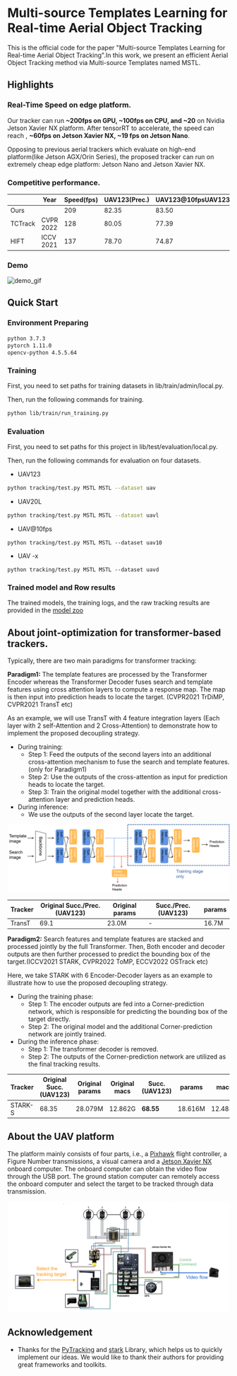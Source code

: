 # Multi-source Templates Learning for Real-time Aerial Object Tracking

This is the official code for the paper "Multi-source Templates Learning for Real-time Aerial Object Tracking".In this work, we present an efficient Aerial Object Tracking method via Multi-source Templates named MSTL. 

## Highlights

### Real-Time Speed on edge platform.

Our tracker can run **~200fps on GPU, ~100fps on CPU, and ~20** on Nvidia Jetson Xavier NX platform. After tensorRT to accelerate, the speed can reach , **~60fps on  Jetson Xavier NX, ~19 fps on Jetson Nano**.

Opposing to previous aerial trackers which evaluate on high-end platform(like Jetson AGX/Orin Series), the proposed tracker can run on extremely cheap edge platform: Jetson Nano and  Jetson Xavier NX.

###  Competitive performance.

|         | Year      | Speed(fps) | UAV123(Prec.) | UAV123@10fpsUAV123(Prec.) | UAV20LUAV123(Prec.) |
| ------- | --------- | ---------- | ------------- | ------------------------- | ------------------- |
| Ours    |           | 209        | 82.35         | 83.50                     | 83.59               |
| TCTrack | CVPR 2022 | 128        | 80.05         | 77.39                     | 67.20               |
| HIFT    | ICCV 2021 | 137        | 78.70         | 74.87                     | 76.32               |







### Demo

![demo_gif](demo_gif.gif)

## Quick Start

### Environment Preparing

```
python 3.7.3
pytorch 1.11.0
opencv-python 4.5.5.64
```

### Training

First, you need to set paths for training datasets in lib/train/admin/local.py.

Then, run the following commands for training.

```bash
python lib/train/run_training.py
```

### Evaluation

First, you need to set paths for this project in lib/test/evaluation/local.py.

 Then, run the following commands for evaluation on four datasets.

- UAV123

```bash
python tracking/test.py MSTL MSTL --dataset uav
```

- UAV20L

```bash
python tracking/test.py MSTL MSTL --dataset uavl
```

- UAV@10fps

```
python tracking/test.py MSTL MSTL --dataset uav10
```

- UAV -x

```
python tracking/test.py MSTL MSTL --dataset uavd
```



### Trained model and Row results

The trained models, the training logs, and the raw tracking results are provided in the [model zoo](MODEL_ZOO.md)





## About joint-optimization for transformer-based trackers.

Typically, there are two main paradigms for transformer tracking:

**Paradigm1:** The template features are processed by the Transformer Encoder whereas the Transformer Decoder fuses search and template features using cross attention layers to compute a response map.  The map is then input into prediction heads to locate the target. (CVPR2021 TrDiMP,  CVPR2021 TransT etc)

As an example, we will use TransT with 4 feature integration layers (Each layer with 2 self-Attention and 2 Cross-Attention) to demonstrate how to implement the proposed decoupling strategy.

- During training:
  - Step 1: Feed the outputs of the second layers into an additional cross-attention mechanism to fuse the search and template features.(only for Paradigm1)
  - Step 2: Use the outputs of the cross-attention as input for prediction heads to locate the target.
  - Step 3: Train the original model together with the additional cross-attention layer and prediction heads.
- During inference:
  - We use the outputs of the second layer locate the target.

![TransT](TransT.png)

| Tracker | Original Succ./Prec. (UAV123) | Original params | Succ./Prec. (UAV123) | params |
| ------- | ----------------------------- | --------------- | -------------------- | ------ |
| TransT  | 69.1                          | 23.0M           | -                    | 16.7M  |



**Paradigm2:** Search features and template features are stacked and processed jointly by the full Transformer. Then, Both encoder and decoder outputs are then further processed to predict the bounding box of the target.(ICCV2021 STARK,  CVPR2022 ToMP, ECCV2022 OSTrack etc)

Here, we take STARK with 6 Encoder-Decoder layers as an example to illustrate how to use the proposed decoupling strategy. 

- During the training phase:
  - Step 1: The encoder outputs are fed into a Corner-prediction network, which is responsible for predicting the bounding box of the target directly.
  - Step 2: The original model and the additional Corner-prediction network are jointly trained.
- During the inference phase:
  - Step 1: The transformer decoder is removed.
  - Step 2: The outputs of the Corner-prediction network are utilized as the final tracking results.

| Tracker | Original Succ.(UAV123) | Original params | Original macs | Succ. (UAV123) | params  | macs    |
| ------- | ---------------------- | --------------- | ------------- | -------------- | ------- | ------- |
| STARK-S | 68.35                  | 28.079M         | 12.862G       | **68.55**      | 18.616M | 12.488G |





## About the UAV platform

The platform mainly consists of four parts, i.e., a [Pixhawk](https://pixhawk.org/) flight controller, a Figure Number transmissions, a visual camera and a [Jetson Xavier NX](https://www.nvidia.com/en-us/autonomous-machines/embedded-systems/jetson-xavier-nx) onboard computer. The onboard computer can obtain the video flow through the USB port. The ground station computer can remotely access the onboard computer and select the target to be tracked through data transmission.



![Hardware](Hardware.png)



## Acknowledgement

-  Thanks for the [PyTracking](https://github.com/visionml/pytracking)  and [stark](https://github.com/researchmm/Stark) Library, which helps us to quickly implement our ideas. We would like to thank their authors for providing great frameworks and toolkits.

